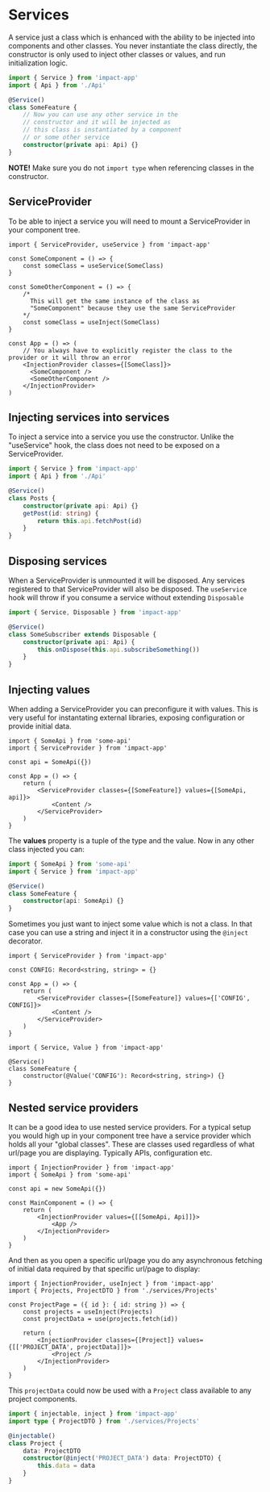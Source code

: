 # Services

A service just a class which is enhanced with the ability to be injected into components and other classes. You never instantiate the class directly, the constructor is only used to inject other classes or values, and run initialization logic.

```ts
import { Service } from 'impact-app'
import { Api } from './Api'

@Service()
class SomeFeature {
    // Now you can use any other service in the
    // constructor and it will be injected as
    // this class is instantiated by a component
    // or some other service
    constructor(private api: Api) {}
}
```

**NOTE!** Make sure you do not `import type` when referencing classes in the constructor.

## ServiceProvider

To be able to inject a service you will need to mount a ServiceProvider in your component tree.

```tsx
import { ServiceProvider, useService } from 'impact-app'

const SomeComponent = () => {
    const someClass = useService(SomeClass)
}

const SomeOtherComponent = () => {
    /* 
      This will get the same instance of the class as
      "SomeComponent" because they use the same ServiceProvider
    */
    const someClass = useInject(SomeClass)
}

const App = () => (
    // You always have to explicitly register the class to the provider or it will throw an error
    <InjectionProvider classes={[SomeClass]}>
      <SomeComponent />
      <SomeOtherComponent />
    </InjectionProvider>
)
```


## Injecting services into services

To inject a service into a service you use the constructor. Unlike the "useService" hook, the class does not need to be exposed on a ServiceProvider.

```ts
import { Service } from 'impact-app'
import { Api } from './Api'

@Service()
class Posts {
    constructor(private api: Api) {}
    getPost(id: string) {
        return this.api.fetchPost(id)
    }
}
```

## Disposing services

When a ServiceProvider is unmounted it will be disposed. Any services registered to that ServiceProvider will also be disposed. The `useService` hook will throw if you consume a service without extending `Disposable`

```ts
import { Service, Disposable } from 'impact-app'

@Service()
class SomeSubscriber extends Disposable {
    constructor(private api: Api) {
        this.onDispose(this.api.subscribeSomething())
    }
}
```

## Injecting values

When adding a ServiceProvider you can preconfigure it with values. This is very useful for instantating external libraries, exposing configuration or provide initial data.

```tsx
import { SomeApi } from 'some-api'
import { ServiceProvider } from 'impact-app'

const api = SomeApi({})

const App = () => {
    return (
        <ServiceProvider classes={[SomeFeature]} values={[SomeApi, api]}>
            <Content />
        </ServiceProvider>
    )
}
```

The **values** property is a tuple of the type and the value. Now in any other class injected you can:

```ts
import { SomeApi } from 'some-api'
import { Service } from 'impact-app'

@Service()
class SomeFeature {
    constructor(api: SomeApi) {}
}
```

Sometimes you just want to inject some value which is not a class. In that case you can use a string and inject it in a constructor using the `@inject` decorator. 

```tsx
import { ServiceProvider } from 'impact-app'

const CONFIG: Record<string, string> = {}

const App = () => {
    return (
        <ServiceProvider classes={[SomeFeature]} values={['CONFIG', CONFIG]}>
            <Content />
        </ServiceProvider>
    )
}
```

```tsx
import { Service, Value } from 'impact-app'

@Service()
class SomeFeature {
    constructor(@Value('CONFIG'): Record<string, string>) {}
}
```

## Nested service providers

It can be a good idea to use nested service providers. For a typical setup you would high up in your component tree have a service provider which holds all your "global classes". These are classes used regardless of what url/page you are displaying. Typically APIs, configuration etc.

```tsx
import { InjectionProvider } from 'impact-app'
import { SomeApi } from 'some-api'

const api = new SomeApi({})

const MainComponent = () => {
    return (
        <InjectionProvider values={[[SomeApi, Api]]}>
            <App />
        </InjectionProvider>
    )
}
```

And then as you open a specific url/page you do any asynchronous fetching of initial data required by that specific url/page to display:

```tsx
import { InjectionProvider, useInject } from 'impact-app'
import { Projects, ProjectDTO } from './services/Projects'

const ProjectPage = ({ id }: { id: string }) => {
    const projects = useInject(Projects)
    const projectData = use(projects.fetch(id))
    
    return (
        <InjectionProvider classes={[Project]} values={[['PROJECT_DATA', projectData]]}>
            <Project />
        </InjectionProvider>
    )
}
```

This `projectData` could now be used with a `Project` class available to any project components.

```ts
import { injectable, inject } from 'impact-app'
import type { ProjectDTO } from './services/Projects'

@injectable()
class Project {
    data: ProjectDTO
    constructor(@inject('PROJECT_DATA') data: ProjectDTO) {
        this.data = data
    }
}
```
